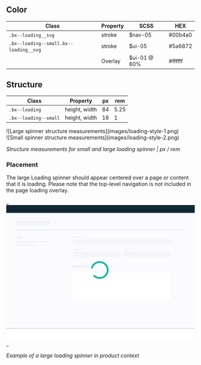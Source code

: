 ## Color

| Class                                | Property    | SCSS     | HEX      |
|--------------------------------------|-------------|----------|----------|
|`.bx--loading__svg`                   | stroke      | $nav-05  | #00b4a0  |
|`.bx--loading--small.bx--loading__svg`| stroke      | $ui-05   | #5a6872  |
|| Overlay            | $ui-01 @ 60%  | #ffffff  |

## Structure

| Class                | Property      | px | rem  |
|----------------------|---------------|----|------|
|`.bx--loading`        | height, width | 84 | 5.25 |
|`.bx--loading--small` | height, width | 16 | 1    |

<div data-insert-component="ImageGrid">
  <div>
    ![Large spinner structure measurements](images/loading-style-1.png)
  </div>
  <div>
    ![Small spinner structure measurements](images/loading-style-2.png)
  </div>
</div>

_Structure measurements for small and large loading spinner | px / rem_

### Placement

The large Loading spinner should appear centered over a page or content that it is loading. Please note that the top-level navigation is not included in the page loading overlay.

_
![Large spinner in context example](images/loading-style-4.png)
_

_Example of a large loading spinner in product context_
